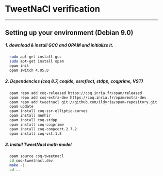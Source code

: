 # TweetNaCl verification
-------------------------------

## Setting up your environment (Debian 9.0)

##### 1. download & install GCC and OPAM and initialize it.

````bash
  sudo apt-get install gcc
  sudo apt-get install opam
  opam init
  opam switch 4.05.0
````

##### 2. Dependencies (coq 8.7, coqide, ssreflect, stdpp, coqprime, VST)

````bash
  opam repo add coq-released https://coq.inria.fr/opam/released
  opam repo add coq-extra-dev https://coq.inria.fr/opam/extra-dev
  opam repo add tweetnacl git://github.com/ildyria/opam-repository.git
  opam update
  opam install coq-ssr-elliptic-curves
  opam install menhir
  opam install coq-stdpp
  opam install coq-coqprime
  opam install coq-compcert.2.7.2
  opam install coq-vst.1.8
````

##### 3. Install TweetNacl math model

````bash
  opam source coq-tweetnacl
  cd coq-tweetnacl.dev
  make -j
  cd ..
````

